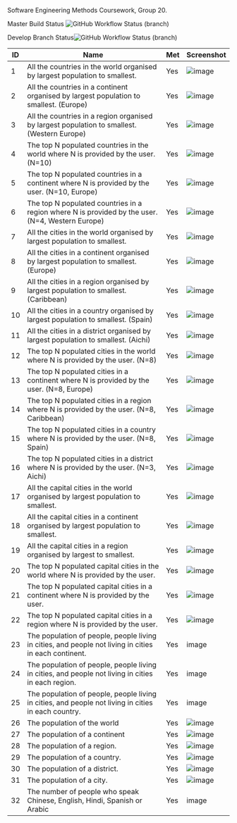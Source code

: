 Software Engineering Methods Coursework, Group 20.

Master Build Status ![GitHub Workflow Status (branch)](https://img.shields.io/github/actions/workflow/status/SEM-G20/coursework/main.yml?branch=master)

Develop Branch Status![GitHub Workflow Status (branch)](https://img.shields.io/github/actions/workflow/status/SEM-G20/coursework/main.yml?branch=develop)


| ID    | Name | Met  | Screenshot |
|-------|------|------|------------|
| 1     | All the countries in the world organised by largest population to smallest. | Yes | ![image](https://github.com/SEM-G20/Coursework/assets/157507841/f686a9b3-3b0f-4f7e-b128-12ec036fb5d0)|
| 2     | All the countries in a continent organised by largest population to smallest. (Europe) | Yes | ![image](https://github.com/SEM-G20/Coursework/assets/157507841/2c5e993a-abc4-4ecd-aa1b-1c4a6af281cb)|
| 3     | All the countries in a region organised by largest population to smallest. (Western Europe) | Yes | ![image](https://github.com/SEM-G20/Coursework/assets/157507841/f283138c-aff8-4ffb-9a28-9b4e1b6702a4)| 
| 4     | The top N populated countries in the world where N is provided by the user. (N=10) | Yes | ![image](https://github.com/SEM-G20/Coursework/assets/157507841/991c4298-e4fe-48bf-b220-e949482f4b03)| 
| 5     | The top N populated countries in a continent where N is provided by the user. (N=10, Europe) | Yes | ![image](https://github.com/SEM-G20/Coursework/assets/157507841/1203ae1e-0efe-4072-aaba-940c7c4b7995)| 
| 6     | The top N populated countries in a region where N is provided by the user. (N=4, Western Europe) | Yes | ![image](https://github.com/SEM-G20/Coursework/assets/157507841/17f923b2-4978-4a99-a96d-f5433b71e1f0)|
| 7     | All the cities in the world organised by largest population to smallest. | Yes | ![image](https://github.com/SEM-G20/Coursework/assets/157507841/fd4b1bc9-3347-441a-8ceb-a8ec45684bdc)|
| 8     | All the cities in a continent organised by largest population to smallest. (Europe) | Yes | ![image](https://github.com/SEM-G20/Coursework/assets/157507841/8316a9f9-255d-402a-98c4-2d8c93a4ed2b)|
| 9     | All the cities in a region organised by largest population to smallest. (Caribbean) | Yes | ![image](https://github.com/SEM-G20/Coursework/assets/157507841/5e17ee16-3322-4b32-981b-86ba2f348b85)|
| 10     | All the cities in a country organised by largest population to smallest. (Spain) | Yes | ![image](https://github.com/SEM-G20/Coursework/assets/157507841/804aee10-1014-4042-99be-1be77b2d9fb9)|
| 11     | All the cities in a district organised by largest population to smallest. (Aichi) | Yes | ![image](https://github.com/SEM-G20/Coursework/assets/157507841/03d421f2-d0f2-48bb-95ba-9a96a10a1619)|
| 12     | The top N populated cities in the world where N is provided by the user. (N=8) | Yes | ![image](https://github.com/SEM-G20/Coursework/assets/157507841/b30b703c-cf80-414f-b968-d28468975dc9)|
| 13     | The top N populated cities in a continent where N is provided by the user. (N=8, Europe) | Yes | ![image](https://github.com/SEM-G20/Coursework/assets/157507841/8141e278-c71c-4afc-b490-132e3136f6f9)|
| 14     | The top N populated cities in a region where N is provided by the user. (N=8, Caribbean)| Yes | ![image](https://github.com/SEM-G20/Coursework/assets/157507841/7c158318-0f4a-44b7-9659-5b87c08c2b4d)|
| 15     | The top N populated cities in a country where N is provided by the user. (N=8, Spain) | Yes | ![image](https://github.com/SEM-G20/Coursework/assets/157507841/39e7cbc0-8aff-441a-bd7a-eff479e7f9d4)|
| 16     | The top N populated cities in a district where N is provided by the user. (N=3, Aichi) | Yes | ![image](https://github.com/SEM-G20/Coursework/assets/157507841/3ac21114-3aac-4019-93fd-2dea0cdef667)|
| 17    | All the capital cities in the world organised by largest population to smallest. | Yes | ![image](https://github.com/SEM-G20/Coursework/assets/157507841/56680d6a-100e-4be5-a3ab-20d872e1f5d3)|
| 18    | All the capital cities in a continent organised by largest population to smallest. | Yes | ![image](https://github.com/SEM-G20/Coursework/assets/157507841/d0d13d29-7a69-4a79-9236-875879e65b73)|
| 19    | All the capital cities in a region organised by largest to smallest. | Yes | ![image](https://github.com/SEM-G20/Coursework/assets/157507841/c3d87b7b-ac57-4f3e-986c-73faa7dca09c)|
| 20    | The top N populated capital cities in the world where N is provided by the user. | Yes | ![image](https://github.com/SEM-G20/Coursework/assets/157507841/8f0948ce-dc00-4a3d-9abc-1085ddf1ac83)|
| 21    | The top N populated capital cities in a continent where N is provided by the user. | Yes | ![image](https://github.com/SEM-G20/Coursework/assets/157507841/35ef7dbc-6ebc-422f-920b-0b1b9453d2aa)|
| 22    | The top N populated capital cities in a region where N is provided by the user. | Yes | ![image](https://github.com/SEM-G20/Coursework/assets/157507841/61bc7046-20b7-47e6-b4d7-96008681d686)|
| 23    | The population of people, people living in cities, and people not living in cities in each continent. | Yes | image |
| 24    | The population of people, people living in cities, and people not living in cities in each region. | Yes | image |
| 25    | The population of people, people living in cities, and people not living in cities in each country. | Yes | image |
| 26    | The population of the world | Yes | ![image](https://github.com/SEM-G20/Coursework/assets/157507841/9b040d6f-d87d-4d43-ae71-38b86257071c)|
| 27    | The population of a continent | Yes | ![image](https://github.com/SEM-G20/Coursework/assets/157507841/254c7cd7-8288-4744-b19c-021e1d3a8df2)|
| 28    | The population of a region. | Yes | ![image](https://github.com/SEM-G20/Coursework/assets/157507841/fb035b4c-f4c8-4ba9-87df-4bf8515e8a1c)|
| 29    | The population of a country. | Yes | ![image](https://github.com/SEM-G20/Coursework/assets/157507841/84bfa2e4-686a-4356-8c81-35831e2619d9)|
| 30    | The population of a district. | Yes | ![image](https://github.com/SEM-G20/Coursework/assets/157507841/15aed044-47d7-4d00-b61f-be7a355137e2)|
| 31    | The population of a city. | Yes | ![image](https://github.com/SEM-G20/Coursework/assets/157507841/80728b4f-83c8-423b-9022-4eb23b1bfdc7)|
| 32    | The number of people who speak Chinese, English, Hindi, Spanish or Arabic | Yes | image |
